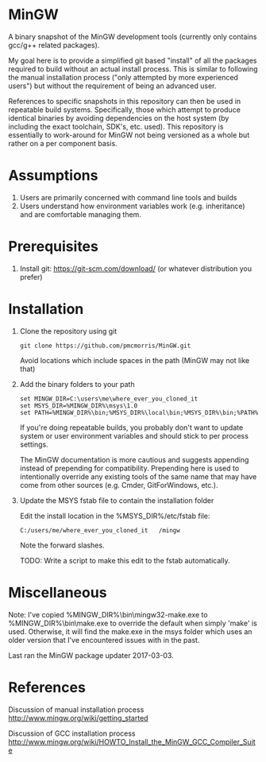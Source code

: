 # MinGW
A binary snapshot of the MinGW development tools (currently only contains gcc/g++ related packages).

My goal here is to provide a simplified git based "install" of all the packages required to build without an actual install process. This is similar to following the manual installation process ("only attempted by more experienced users") but without the requirement of being an advanced user.

References to specific snapshots in this repository can then be used in repeatable build systems. Specifically, those which attempt to produce identical binaries by avoiding dependencies on the host system (by including the exact toolchain, SDK's, etc. used).  This repository is essentially to work-around for MinGW not being versioned as a whole but rather on a per component basis.

# Assumptions

1. Users are primarily concerned with command line tools and builds
2. Users understand how environment variables work (e.g. inheritance) and are comfortable managing them.

# Prerequisites

1. Install git: https://git-scm.com/download/ (or whatever distribution you prefer)

# Installation

1. Clone the repository using git

    ```dos
    git clone https://github.com/pmcmorris/MinGW.git
    ```
    
    Avoid locations which include spaces in the path (MinGW may not like that)
      
2. Add the binary folders to your path

    ```dos
    set MINGW_DIR=C:\users\me\where_ever_you_cloned_it
    set MSYS_DIR=%MINGW_DIR%\msys\1.0
    set PATH=%MINGW_DIR%\bin;%MSYS_DIR%\local\bin;%MSYS_DIR%\bin;%PATH%
    ```
    
    If you're doing repeatable builds, you probably don't want to update system or user environment variables and should stick to per process settings.
    
    The MinGW documentation is more cautious and suggests appending instead of prepending for compatibility. Prepending here is used to intentionally override any existing tools of the same name that may have come from other sources (e.g. Cmder, GitForWindows, etc.).

3. Update the MSYS fstab file to contain the installation folder

    Edit the install location in the %MSYS_DIR%/etc/fstab file:
    ```dos
    C:/users/me/where_ever_you_cloned_it   /mingw
    ```
    Note the forward slashes.
    
    TODO: Write a script to make this edit to the fstab automatically.

# Miscellaneous

Note: I've copied %MINGW_DIR%\bin\mingw32-make.exe to %MINGW_DIR%\bin\make.exe to override the default when simply 'make' is used. Otherwise, it will find the make.exe in the msys folder which uses an older version that I've encountered issues with in the past.

Last ran the MinGW package updater 2017-03-03.

# References

Discussion of manual installation process  
http://www.mingw.org/wiki/getting_started

Discussion of GCC installation process  
http://www.mingw.org/wiki/HOWTO_Install_the_MinGW_GCC_Compiler_Suite

